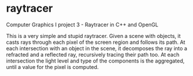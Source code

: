 raytracer
=========

Computer Graphics I project 3 - Raytracer in C++ and OpenGL

This is a very simple and stupid raytracer. Given a scene with objects, it casts rays through each pixel of the screen region and follows its path.
At each intersection with an object in the scene, it decomposes the ray into a refracted and a reflected ray, recursively tracing their path too.
At each intersection the light level and type of the components is the aggregated, until a value for the pixel is computed.
